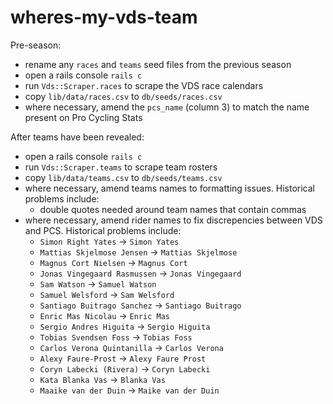# wheres-my-vds-team

Pre-season:
* rename any `races` and `teams` seed files from the previous season
* open a rails console `rails c`
* run `Vds::Scraper.races` to scrape the VDS race calendars
* copy `lib/data/races.csv` to `db/seeds/races.csv`
* where necessary, amend the `pcs_name` (column 3) to match the name present on Pro Cycling Stats

After teams have been revealed:
* open a rails console `rails c`
* run `Vds::Scraper.teams` to scrape team rosters
* copy `lib/data/teams.csv` to `db/seeds/teams.csv`
* where necessary, amend teams names to formatting issues. Historical problems include:
    * double quotes needed around team names that contain commas
* where necessary, amend rider names to fix discrepencies between VDS and PCS. Historical problems include:
    * `Simon Right Yates` -> `Simon Yates`
    * `Mattias Skjelmose Jensen` -> `Mattias Skjelmose`
    * `Magnus Cort Nielsen` -> `Magnus Cort`
    * `Jonas Vingegaard Rasmussen` -> `Jonas Vingegaard`
    * `Sam Watson` -> `Samuel Watson`
    * `Samuel Welsford` -> `Sam Welsford`
    * `Santiago Buitrago Sanchez` -> `Santiago Buitrago`
    * `Enric Mas Nicolau` -> `Enric Mas`
    * `Sergio Andres Higuita` -> `Sergio Higuita`
    * `Tobias Svendsen Foss` -> `Tobias Foss`
    * `Carlos Verona Quintanilla` -> `Carlos Verona`
    * `Alexy Faure-Prost` -> `Alexy Faure Prost`
    * `Coryn Labecki (Rivera)` -> `Coryn Labecki`
    * `Kata Blanka Vas` -> `Blanka Vas`
    * `Maaike van der Duin` -> `Maike van der Duin`
